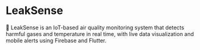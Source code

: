 # LeakSense
🚨 LeakSense is an IoT-based air quality monitoring system that detects harmful gases and temperature in real time, with live data visualization and mobile alerts using Firebase and Flutter.
